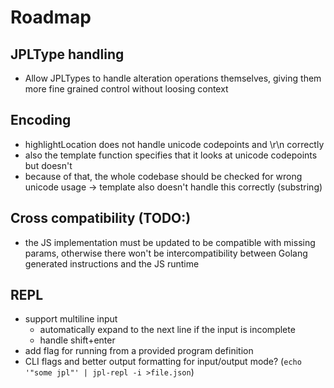 # Roadmap

## JPLType handling

- Allow JPLTypes to handle alteration operations themselves,
  giving them more fine grained control without loosing context

## Encoding

- highlightLocation does not handle unicode codepoints and \r\n correctly
- also the template function specifies that it looks at unicode codepoints but doesn't
- because of that, the whole codebase should be checked for wrong unicode usage
  -> template also doesn't handle this correctly (substring)

## Cross compatibility (TODO:)

- the JS implementation must be updated to be compatible with missing params, otherwise there won't be intercompatibility between Golang generated instructions and the JS runtime

## REPL

- support multiline input
  - automatically expand to the next line if the input is incomplete
  - handle shift+enter
- add flag for running from a provided program definition
- CLI flags and better output formatting for input/output mode? (`echo '"some jpl"' | jpl-repl -i >file.json`)
